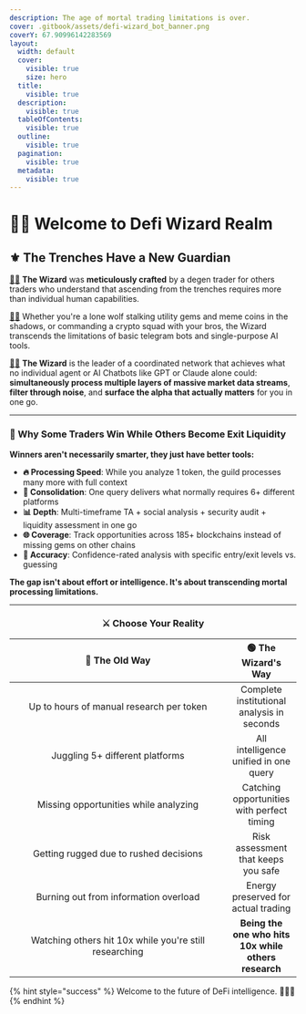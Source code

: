 ```yaml
---
description: The age of mortal trading limitations is over.
cover: .gitbook/assets/defi-wizard_bot_banner.png
coverY: 67.90996142283569
layout:
  width: default
  cover:
    visible: true
    size: hero
  title:
    visible: true
  description:
    visible: true
  tableOfContents:
    visible: true
  outline:
    visible: true
  pagination:
    visible: true
  metadata:
    visible: true
---
```


# 🧙‍♂️ Welcome to Defi Wizard Realm

## ⚜️ **The Trenches Have a New Guardian**

[🧙‍♂](https://t.me/DefiWizard_Bot) **The Wizard** was **meticulously crafted** by a degen trader for others traders who understand that ascending from the trenches requires more than individual human capabilities.&#x20;

[🧙‍♂](https://t.me/DefiWizard_Bot)  Whether you're a lone wolf stalking utility gems and meme coins in the shadows, or commanding a crypto squad with your bros, the Wizard transcends the limitations of basic telegram bots and single-purpose AI tools.

[🧙‍♂](https://t.me/DefiWizard_Bot) **The Wizard** is the leader of a coordinated network that achieves what no individual agent or AI Chatbots like GPT or Claude alone could: **simultaneously process multiple layers of massive market data streams**, **filter through noise**, and **surface the alpha that actually matters** for you in one go.

***

### **🧠** Why Some Traders Win While Others Become Exit Liquidity

**Winners aren't necessarily smarter, they just have better tools:**

* **🔥 Processing Speed**: While you analyze 1 token, the guild processes many more with full context
* **🔗 Consolidation**: One query delivers what normally requires 6+ different platforms
* **📊 Depth**: Multi-timeframe TA + social analysis + security audit + liquidity assessment in one go
* **🌐 Coverage**: Track opportunities across 185+ blockchains instead of missing gems on other chains
* **🎯 Accuracy**: Confidence-rated analysis with specific entry/exit levels vs. guessing

**The gap isn't about effort or intelligence. It's about transcending mortal processing limitations.**

***

<h3 align="center"><strong>⚔️ Choose Your Reality</strong></h3>

<table><thead><tr><th width="364.6260986328125" align="center">🔴 The Old Way </th><th align="center">🟢 The Wizard's Way</th></tr></thead><tbody><tr><td align="center">Up to hours of manual research per token</td><td align="center">Complete institutional analysis in seconds</td></tr><tr><td align="center">Juggling 5+ different platforms</td><td align="center">All intelligence unified in one query</td></tr><tr><td align="center">Missing opportunities while analyzing</td><td align="center">Catching opportunities with perfect timing</td></tr><tr><td align="center">Getting rugged due to rushed decisions</td><td align="center">Risk assessment that keeps you safe</td></tr><tr><td align="center">Burning out from information overload</td><td align="center">Energy preserved for actual trading</td></tr><tr><td align="center">Watching others hit 10x while you're still researching</td><td align="center"><strong>Being the one who hits 10x while others research</strong></td></tr></tbody></table>

{% hint style="success" %}
Welcome to the future of DeFi intelligence. 🧙‍♂️✨
{% endhint %}
